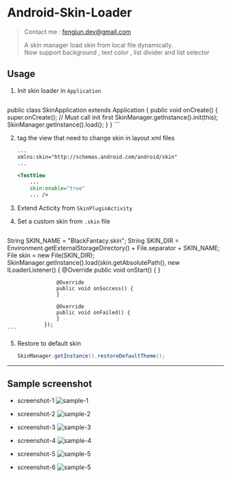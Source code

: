 # Android-Skin-Loader

> Contact me : fengjun.dev@gmail.com
>
> A skin manager load skin from local file dynamically.  
> Now support background , text color , list divider and list selector


## Usage

1. Init skin loader in `Application` 

    ```java
public class SkinApplication extends Application {
	    public void onCreate() {
	    	    super.onCreate();
		    // Must call init first 
		    SkinManager.getInstance().init(this);
		    SkinManager.getInstance().load();
 	    }
}
    ```

2. tag the view that need to change skin in layout xml files
    ```xml
    ...
    xmlns:skin="http://schemas.android.com/android/skin"
    ...
    
    <TextView
        ...
        skin:enable="true" 
        ... />
    ```

3. Extend Acticity from `SkinPluginActivity`

4. Set a custom skin from `.skin` file
    ```java
String SKIN_NAME = "BlackFantacy.skin";
String SKIN_DIR = Environment.getExternalStorageDirectory() + File.separator + SKIN_NAME;
File skin = new File(SKIN_DIR);
SkinManager.getInstance().load(skin.getAbsolutePath(),
				new ILoaderListener() {
					@Override
					public void onStart() {
					}

					@Override
					public void onSuccess() {
					}

					@Override
					public void onFailed() {
					}
				});
    ```

5. Restore to default skin

    ```java
    SkinManager.getInstance().restoreDefaultTheme();
    ```

---

## Sample screenshot

- screenshot-1
![sample-1](https://raw.githubusercontent.com/fengjundev/Android-Skin-Loader/master/sample/image/1.png)
  
- screenshot-2
![sample-2](https://raw.githubusercontent.com/fengjundev/Android-Skin-Loader/master/sample/image/2.png)

- screenshot-3
![sample-3](https://raw.githubusercontent.com/fengjundev/Android-Skin-Loader/master/sample/image/3.png)

- screenshot-4
![sample-4](https://raw.githubusercontent.com/fengjundev/Android-Skin-Loader/master/sample/image/4.png)

- screenshot-5
![sample-5](https://raw.githubusercontent.com/fengjundev/Android-Skin-Loader/master/sample/image/5.png)

- screenshot-6
![sample-5](https://raw.githubusercontent.com/fengjundev/Android-Skin-Loader/master/sample/image/6.png)
